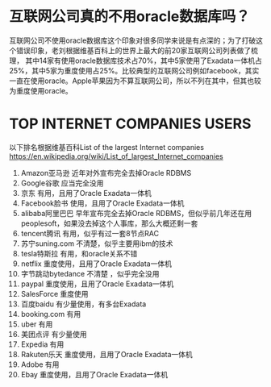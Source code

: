 # 互联网公司真的不用oracle数据库吗？

互联网公司不使用oracle数据库这个印象对很多同学来说是有点深的；为了打破这个错误印象，老刘根据维基百科上的世界上最大的前20家互联网公司列表做了梳理，
其中14家有使用oracle数据库技术占70%，其中5家使用了Exadata一体机占25%，其中5家为重度使用占25%。 
​​​​比较典型的互联网公司例如facebook，其实一直在使用oracle。Apple苹果因为不算互联网公司，所以不列在其中，但其也较为重度使用oracle。


# TOP INTERNET COMPANIES USERS


以下排名根据维基百科List of the largest Internet companies https://en.wikipedia.org/wiki/List_of_largest_Internet_companies 


1.  Amazon亚马逊          近年对外宣布完全去掉Oracle RDBMS
2.  Google谷歌            应当完全没用
3.  京东                  有用，且用了Oracle Exadata一体机
4.	 Facebook脸书 	        使用，且用了Oracle Exadata一体机
5.  alibaba阿里巴巴       早年宣布完全去掉Oracle RDBMS，但似乎前几年还在用peoplesoft，如果没去掉这个人事库，那么大概还剩一套
6.  tencent腾讯           有用，似乎有过一套8节点RAC
7.  苏宁suning.com        不清楚，似乎主要用ibm的技术
8.  tesla特斯拉           有用，和oracle关系不错
9.  netflix              重度使用，且用了Oracle Exadata一体机
10. 字节跳动bytedance      不清楚 ，似乎完全没用
11. paypal                重度使用，且用了Oracle Exadata一体机
12. SalesForce            重度使用
13. 百度baidu             有少量使用，有多台Exadata
14. booking.com           有用
15. uber                  有用
16. 美团点评               有少量使用
17. Expedia               有用
18. Rakuten乐天            重度使用，且用了Oracle Exadata一体机
19. Adobe                 有用
20. Ebay                  重度使用，且用了Oracle Exadata一体机

 



 











 


